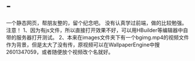 # -
一个静态网页，帮朋友整的，留个纪念吧。
没有认真学过前端，做的比较勉强。
注意！
1、因为有js文件，所以直接打开效果不好，可以用HBuilder等编辑器中自带的服务器打开测试。
2、本来在images文件夹下有一个bgimg.mp4的视频文件作为背景，但是太大了没有传，原视频可以在WallpaperEngine中搜2601347059，或者随便放个视频改个名就好。
